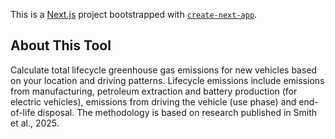 This is a [Next.js](https://nextjs.org) project bootstrapped with [`create-next-app`](https://github.com/vercel/next.js/tree/canary/packages/create-next-app).

## About This Tool

Calculate total lifecycle greenhouse gas emissions for new vehicles based on your location and driving patterns. Lifecycle emissions include emissions from manufacturing, petroleum extraction and battery production (for electric vehicles), emissions from driving the vehicle (use phase) and end-of-life disposal. The methodology is based on research published in Smith et al., 2025.
